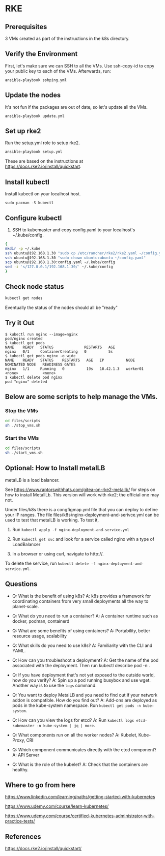 # RKE

## Prerequisites

3 VMs created as part of the instructions in the k8s directory.

## Verify the Environment

First, let's make sure we can SSH to all the VMs. Use ssh-copy-id to copy your public key to each of the VMs. Afterwards, run:

```
ansible-playbook sshping.yml
```

## Update the nodes

It's not fun if the packages are out of date, so let's update all the VMs.

```
ansible-playbook update.yml
```

## Set up rke2

Run the setup.yml role to setup rke2.

```sh
ansible-playbook setup.yml
```

These are based on the instructions at https://docs.rke2.io/install/quickstart.

## Install kubectl

Install kubectl on your localhost host.

```
sudo pacman -S kubectl
```

## Configure kubectl

1. SSH to kubemaster and copy config.yaml  to your localhost's ~/.kube/config.

```sh
{
mkdir -p ~/.kube
ssh ubuntu@192.168.1.30 "sudo cp /etc/rancher/rke2/rke2.yaml ~/config.yaml"
ssh ubuntu@192.168.1.30 "sudo chown ubuntu:ubuntu ~/config.yaml"
scp ubuntu@192.168.1.30:config.yaml ~/.kube/config
sed -i 's/127.0.0.1/192.168.1.30/' ~/.kube/config
}
````

## Check node status

```sh
kubectl get nodes
```

Eventually the status of the nodes should all be "ready"

## Try it Out

```
$ kubectl run nginx --image=nginx
pod/nginx created
$ kubectl get pods
NAME    READY   STATUS              RESTARTS   AGE
nginx   0/1     ContainerCreating   0          5s
$ kubectl get pods nginx -o wide
NAME    READY   STATUS    RESTARTS   AGE   IP          NODE       NOMINATED NODE   READINESS GATES
nginx   1/1     Running   0          19s   10.42.1.3   worker01   <none>           <none>
$ kubectl delete pod nginx
pod "nginx" deleted
```

## Below are some scripts to help manage the VMs.

### Stop the VMs

```sh
cd files/scripts
sh ./stop_vms.sh
```

### Start the VMs

```sh
cd files/scripts
sh ./start_vms.sh
```

## Optional: How to Install metalLB

metalLB is a load balancer.

See https://www.raptorswithhats.com/gitea-on-rke2-metallb/ for steps on how to install MetallLb. This version will work with rke2; the official one may not. 

Under files/k8s there is a congfigmap.yml file that you can deploy to define your IP ranges. The file files/k8s/nginx-deployment-and-serivce.yml can be used to test that metalLB is working. To test it,

1. Run `kubectl apply -f nginx-deployment-and-service.yml`

2. Run `kubectl get svc` and look for a service called nginx with a type of LoadBalancer

3. In a browser or using curl, navigate to http://<external-ip>.

To delete the service, run `kubectl delete -f nginx-deployment-and-service.yml`.

## Questions

- Q: What is the benefit of using k8s? A: k8s provides a framework for coordinating containers from very small deployments all the way to planet-scale. 

- Q: What do you need to run a container? A: A container runtime such as docker, podman, containerd

- Q: What are some benefits of using containers? A: Portability, better resource usage, scalability

- Q: What skills do you need to use k8s? A: Familiarity with the CLI and YAML.

- Q: How can you troubleshoot a deployment? A: Get the name of the pod associated with the deployment. Then run kubectl describe pod <pod name> -n <namespace>.  

- Q: If you have deployment that's not yet exposed to the outside world, how do you verify? A: Spin up a pod running busybox and use wget. Another way is to use the `logs` command.

- Q: You want to deploy MetalLB and you need to find out if your network addon is compatible. How do you find out? A: Add-ons are deployed as pods in the kube-system namespace. Run `kubectl get pods -n kube-system`. 

- Q: How can you view the logs for etcd? A: Run `kubectl logs etcd-kubemaster -n kube-system | jq | more`.


- Q: What components run on all the worker nodes? A: Kubelet, Kube-Proxy, CRI

- Q: Which component communicates directly with the etcd component? A: API Server

- Q: What is the role of the kubelet? A: Check that the containers are healthy.


## Where to go from here

https://www.linkedin.com/learning/paths/getting-started-with-kubernetes

https://www.udemy.com/course/learn-kubernetes/

https://www.udemy.com/course/certified-kubernetes-administrator-with-practice-tests/


## References

https://docs.rke2.io/install/quickstart/